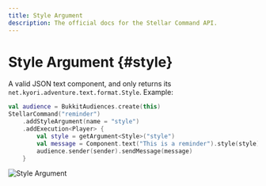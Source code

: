 ```yaml
---
title: Style Argument
description: The official docs for the Stellar Command API.
---
```


# Style Argument {#style}

A valid JSON text component, and only returns its `net.kyori.adventure.text.format.Style`. Example:

```Kotlin
val audience = BukkitAudiences.create(this)
StellarCommand("reminder")
    .addStyleArgument(name = "style")
    .addExecution<Player> {
        val style = getArgument<Style>("style")
        val message = Component.text("This is a reminder").style(style)
        audience.sender(sender).sendMessage(message)
    }
```

![Style Argument](https://cdn.lutto.dev/stellar/gifs/text/style.gif)